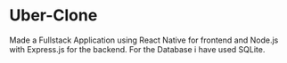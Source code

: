 # Uber-Clone
Made a Fullstack Application using React Native for frontend and  Node.js with Express.js for the backend. For the Database i have used SQLite.
